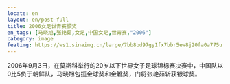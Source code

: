 ```yaml
---
locate: en
layout: en/post-full
title: 2006女足世青赛颁奖
en_tags: [马晓旭,张艳茹,女足,中国女足,世青赛,"2006"]
category: image
featimg: https://ws1.sinaimg.cn/large/7bb8bd97gy1fx7bbr5ew8j20fa0a775u.jpg
---
```


2006年9月3日，在莫斯科举行的20岁以下世界女子足球锦标赛决赛中，中国队以0比5负于朝鲜队，马晓旭包揽金球奖和金靴奖，门将张艳茹斩获银球奖。